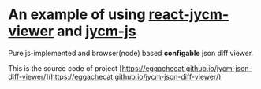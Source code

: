 # An example of using [react-jycm-viewer](https://github.com/eggachecat/react-jycm-viewer) and [jycm-js](https://github.com/eggachecat/jycm-js)

Pure js-implemented and browser(node) based **configable** json diff viewer.

This is the source code of project [https://eggachecat.github.io/jycm-json-diff-viewer/](https://eggachecat.github.io/jycm-json-diff-viewer/)
